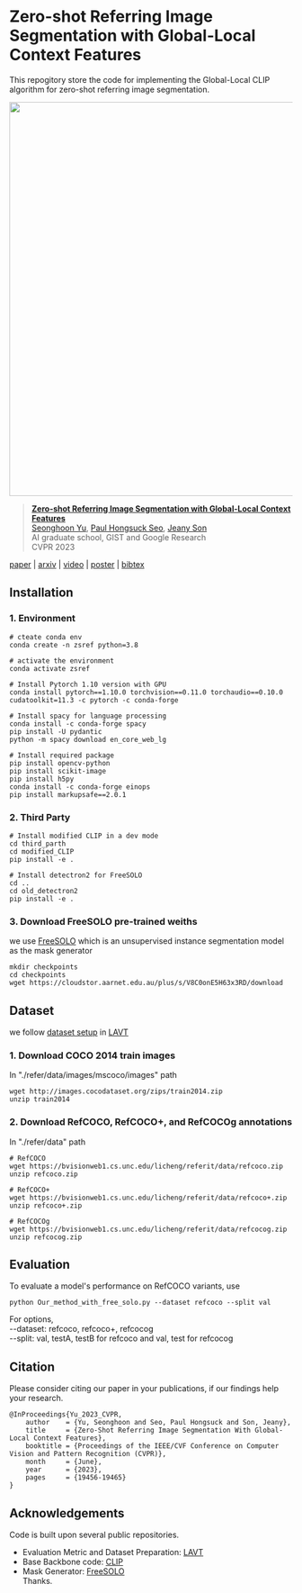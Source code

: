 # Zero-shot Referring Image Segmentation with Global-Local Context Features
This repogitory store the code for implementing the Global-Local CLIP algorithm for zero-shot referring image segmentation.

<p align="center"> <img src="https://user-images.githubusercontent.com/75726938/222959862-51826d1e-b082-4f58-8e91-65abcc6d4a5c.PNG" width="700" align="center"> </p>

> [**Zero-shot Referring Image Segmentation with Global-Local Context Features**](https://openaccess.thecvf.com/content/CVPR2023/html/Yu_Zero-Shot_Referring_Image_Segmentation_With_Global-Local_Context_Features_CVPR_2023_paper.html)  
> [Seonghoon Yu](https://scholar.google.com/citations?user=VuIo1woAAAAJ&hl=ko), [Paul Hongsuck Seo](https://phseo.github.io/), [Jeany Son](https://jeanyson.github.io/)  
> AI graduate school, GIST and Google Research  
> CVPR 2023  

[paper](https://openaccess.thecvf.com/content/CVPR2023/html/Yu_Zero-Shot_Referring_Image_Segmentation_With_Global-Local_Context_Features_CVPR_2023_paper.html) | [arxiv](https://arxiv.org/abs/2303.17811) | [video](https://www.youtube.com/watch?v=X_37jodjz2Y) | [poster](https://github.com/Seonghoon-Yu/Zero-shot-RIS/assets/75726938/d9973d1d-d764-4dbf-bcff-384e48ff52b5) | [bibtex](#citation)


## Installation
### 1. Environment
```shell
# cteate conda env
conda create -n zsref python=3.8

# activate the environment
conda activate zsref

# Install Pytorch 1.10 version with GPU
conda install pytorch==1.10.0 torchvision==0.11.0 torchaudio==0.10.0 cudatoolkit=11.3 -c pytorch -c conda-forge

# Install spacy for language processing
conda install -c conda-forge spacy
pip install -U pydantic
python -m spacy download en_core_web_lg

# Install required package
pip install opencv-python
pip install scikit-image
pip install h5py
conda install -c conda-forge einops
pip install markupsafe==2.0.1
```
### 2. Third Party
```shell
# Install modified CLIP in a dev mode
cd third_parth
cd modified_CLIP
pip install -e .

# Install detectron2 for FreeSOLO
cd ..
cd old_detectron2
pip install -e .
```

### 3. Download FreeSOLO pre-trained weiths
we use [FreeSOLO](https://github.com/NVlabs/FreeSOLO) which is an unsupervised instance segmentation model as the mask generator
```shell
mkdir checkpoints
cd checkpoints
wget https://cloudstor.aarnet.edu.au/plus/s/V8C0onE5H63x3RD/download
```

## Dataset
we follow [dataset setup](https://github.com/yz93/LAVT-RIS/tree/main/refer) in [LAVT](https://github.com/yz93/LAVT-RIS)
### 1. Download COCO 2014 train images
In "./refer/data/images/mscoco/images" path
```shell
wget http://images.cocodataset.org/zips/train2014.zip
unzip train2014
```

### 2. Download RefCOCO, RefCOCO+, and RefCOCOg annotations 
In "./refer/data" path
```shell
# RefCOCO
wget https://bvisionweb1.cs.unc.edu/licheng/referit/data/refcoco.zip
unzip refcoco.zip

# RefCOCO+
wget https://bvisionweb1.cs.unc.edu/licheng/referit/data/refcoco+.zip
unzip refcoco+.zip

# RefCOCOg
wget https://bvisionweb1.cs.unc.edu/licheng/referit/data/refcocog.zip
unzip refcocog.zip
```

## Evaluation
To evaluate a model's performance on RefCOCO variants, use
```shell
python Our_method_with_free_solo.py --dataset refcoco --split val
```
For options,  
--dataset: refcoco, refcoco+, refcocog  
--split: val, testA, testB for refcoco and val, test for refcocog  

## Citation
Please consider citing our paper in your publications, if our findings help your research.
```
@InProceedings{Yu_2023_CVPR,
    author    = {Yu, Seonghoon and Seo, Paul Hongsuck and Son, Jeany},
    title     = {Zero-Shot Referring Image Segmentation With Global-Local Context Features},
    booktitle = {Proceedings of the IEEE/CVF Conference on Computer Vision and Pattern Recognition (CVPR)},
    month     = {June},
    year      = {2023},
    pages     = {19456-19465}
}
```

## Acknowledgements
Code is built upon several public repositories.
- Evaluation Metric and Dataset Preparation: [LAVT](https://github.com/yz93/LAVT-RIS)  
- Base Backbone code: [CLIP](https://github.com/openai/CLIP)  
- Mask Generator: [FreeSOLO](https://github.com/NVlabs/FreeSOLO)  
Thanks.
